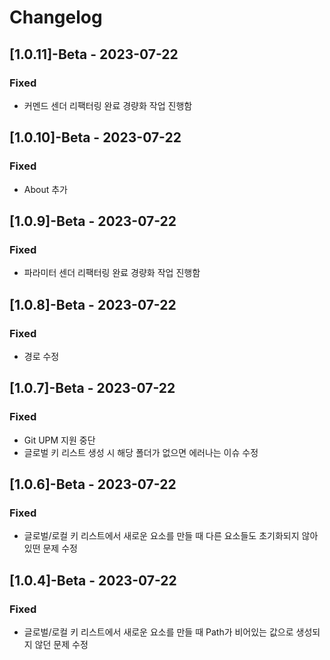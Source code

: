 # Changelog
## [1.0.11]-Beta - 2023-07-22
### Fixed
- 커멘드 센더 리팩터링 완료 경량화 작업 진행함

## [1.0.10]-Beta - 2023-07-22
### Fixed
- About 추가

## [1.0.9]-Beta - 2023-07-22
### Fixed
- 파라미터 센더 리팩터링 완료 경량화 작업 진행함

## [1.0.8]-Beta - 2023-07-22
### Fixed
- 경로 수정

## [1.0.7]-Beta - 2023-07-22
### Fixed
- Git UPM 지원 중단
- 글로벌 키 리스트 생성 시 해당 폴더가 없으면 에러나는 이슈 수정

## [1.0.6]-Beta - 2023-07-22
### Fixed
- 글로벌/로컬 키 리스트에서 새로운 요소를 만들 때 다른 요소들도 초기화되지 않아있떤 문제 수정

## [1.0.4]-Beta - 2023-07-22
### Fixed
- 글로벌/로컬 키 리스트에서 새로운 요소를 만들 때 Path가 비어있는 값으로 생성되지 않던 문제 수정
